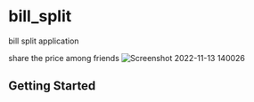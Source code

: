 # bill_split

bill split application

share the price among friends
![Screenshot 2022-11-13 140026](https://user-images.githubusercontent.com/84567384/205712956-f76ccfdb-58fa-48b8-b76c-f3c5ccbc1bdb.png)

## Getting Started
